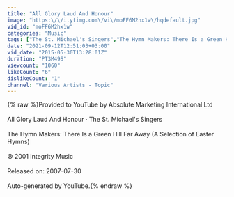 ```yaml
---
title: "All Glory Laud And Honour"
image: "https:\/\/i.ytimg.com\/vi\/moFF6M2hx1w\/hqdefault.jpg"
vid_id: "moFF6M2hx1w"
categories: "Music"
tags: ["The St. Michael's Singers","The Hymn Makers: There Is a Green Hill Far Away (A Selection of Easter Hymns)","All Glory Laud And Honour"]
date: "2021-09-12T12:51:03+03:00"
vid_date: "2015-05-30T13:28:01Z"
duration: "PT3M49S"
viewcount: "1060"
likeCount: "6"
dislikeCount: "1"
channel: "Various Artists - Topic"
---
```

{% raw %}Provided to YouTube by Absolute Marketing International Ltd<br /><br />All Glory Laud And Honour · The St. Michael's Singers<br /><br />The Hymn Makers: There Is a Green Hill Far Away (A Selection of Easter Hymns)<br /><br />℗ 2001 Integrity Music<br /><br />Released on: 2007-07-30<br /><br />Auto-generated by YouTube.{% endraw %}
